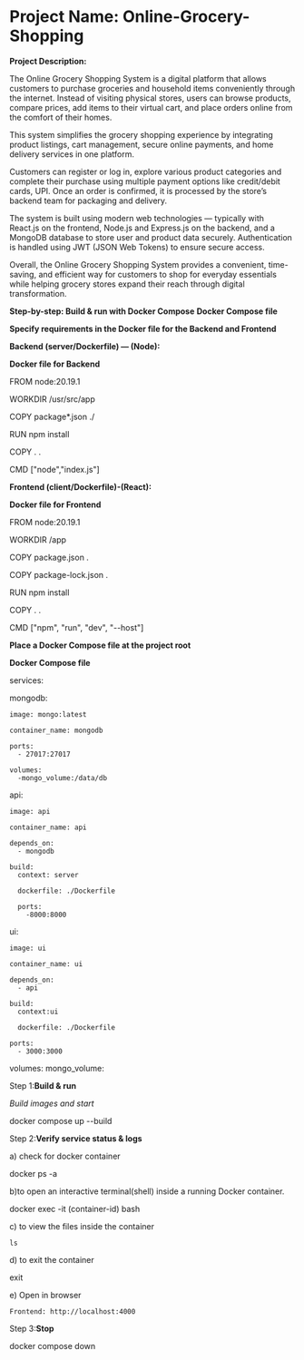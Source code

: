 # Project Name: Online-Grocery-Shopping
**Project Description:**

The Online Grocery Shopping System is a digital platform that allows customers to purchase groceries and household items conveniently through the internet. Instead of visiting physical stores, users can browse products, compare prices, add items to their virtual cart, and place orders online from the comfort of their homes.

This system simplifies the grocery shopping experience by integrating product listings, cart management, secure online payments, and home delivery services in one platform. 

Customers can register or log in, explore various product categories and complete their purchase using multiple payment options like credit/debit cards, UPI. Once an order is confirmed, it is processed by the store’s backend team for packaging and delivery.

The system is built using modern web technologies — typically with React.js on the frontend, Node.js and Express.js on the backend, and a MongoDB database to store user and product data securely. Authentication is handled using JWT (JSON Web Tokens) to ensure secure access.

Overall, the Online Grocery Shopping System provides a convenient, time-saving, and efficient way for customers to shop for everyday essentials while helping grocery stores expand their reach through digital transformation.

**Step-by-step: Build & run with Docker Compose**
**Docker Compose file**

**Specify requirements in the Docker file for the Backend and Frontend**

**Backend (server/Dockerfile) — (Node):**

**Docker file for Backend**

FROM node:20.19.1

WORKDIR /usr/src/app

COPY package*.json ./

RUN npm install

COPY . .

CMD ["node","index.js"]


**Frontend (client/Dockerfile)-(React):**

**Docker file for Frontend**

FROM node:20.19.1

WORKDIR /app

COPY package.json .

COPY package-lock.json .

RUN npm install

COPY . .

CMD ["npm", "run", "dev", "--host"]

**Place a Docker Compose file at the project root**

**Docker Compose file**

services: 

  mongodb:
  
    image: mongo:latest
    
    container_name: mongodb
    
    ports:
      - 27017:27017
      
    volumes:
      -mongo_volume:/data/db

  api:
  
    image: api
    
    container_name: api
    
    depends_on:
      - mongodb
      
    build:
      context: server
      
      dockerfile: ./Dockerfile
      
      ports:
        -8000:8000
  
  ui:
  
    image: ui
    
    container_name: ui
    
    depends_on:
      - api
      
    build:
      context:ui
      
      dockerfile: ./Dockerfile
      
    ports:
      - 3000:3000

  volumes:
    mongo_volume:
  

Step 1:**Build & run**

*Build images and start*

docker compose up --build    

Step 2:**Verify service status & logs**

a) check for docker container

   docker ps -a

b)to open an interactive terminal(shell) inside a running Docker container.

  docker exec -it (container-id) bash
  
c) to view the files inside the container

    ls
    
d) to exit the container

  exit
  
e) Open in browser 

    Frontend: http://localhost:4000

Step 3:**Stop**

docker compose down





